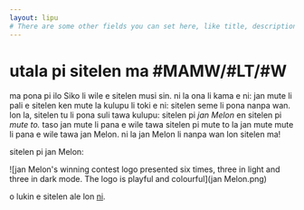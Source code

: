```yaml
---
layout: lipu
# There are some other fields you can set here, like title, description, icon, image and color. They control what the page displays as the tab title, as well as how it appears in discord embeds
---
```

# utala pi sitelen ma #MAMW/#LT/#W

ma pona pi ilo Siko li wile e sitelen musi sin. ni la ona li kama e ni: jan mute li pali e sitelen ken mute la kulupu li toki e ni: sitelen seme li pona nanpa wan. 
lon la, sitelen tu li pona suli tawa kulupu: sitelen pi *jan Melon* en sitelen pi *mute to.* taso jan mute li pana e wile tawa sitelen pi mute to la jan mute mute li pana e wile tawa jan Melon. ni la jan Melon li nanpa wan lon sitelen ma!

sitelen pi jan Melon:

![jan Melon's winning contest logo presented six times, three in light and three in dark mode. The logo is playful and colourful](jan Melon.png)

o lukin e sitelen ale lon [ni](https://docs.google.com/forms/d/e/1FAIpQLSfrCDigcipOTCajDsKyLTvXzaHDOogleujgHqL55EGXooPOGQ/viewform).
